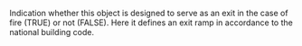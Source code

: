 ﻿Indication whether this object is designed to serve as an exit in the case of fire (TRUE) or not (FALSE).
Here it defines an exit ramp in accordance to the national building code.